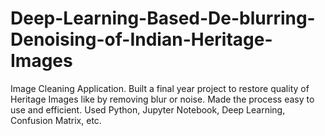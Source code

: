 # Deep-Learning-Based-De-blurring-Denoising-of-Indian-Heritage-Images
Image Cleaning Application. Built a final year project to restore quality of Heritage Images like by removing blur or noise. Made the process easy to use and efficient. Used Python, Jupyter Notebook, Deep Learning, Confusion Matrix, etc.
